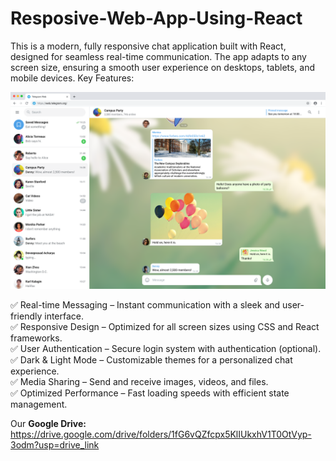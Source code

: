 # Resposive-Web-App-Using-React

This is a modern, fully responsive chat application built with React, designed for seamless real-time communication. The app adapts to any screen size, ensuring a smooth user experience on desktops, tablets, and mobile devices.
Key Features:


![Chat App Screenshot](Assets/1_Screenshot.png)

✅ Real-time Messaging – Instant communication with a sleek and user-friendly interface.  
✅ Responsive Design – Optimized for all screen sizes using CSS and React frameworks.  
✅ User Authentication – Secure login system with authentication (optional).  
✅ Dark & Light Mode – Customizable themes for a personalized chat experience.  
✅ Media Sharing – Send and receive images, videos, and files.  
✅ Optimized Performance – Fast loading speeds with efficient state management.  

Our **Google Drive:** https://drive.google.com/drive/folders/1fG6vQZfcpx5KlIUkxhV1T0OtVyp-3odm?usp=drive_link
